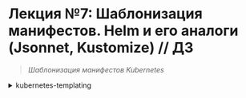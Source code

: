 # **Лекция №7: Шаблонизация манифестов. Helm и его аналоги (Jsonnet, Kustomize) // ДЗ**
> _Шаблонизация манифестов Kubernetes_
<details>
  <summary>kubernetes-templating</summary>

## **Задание:**
Шаблонизация манифестов приложения, использование Helm, kustomize, helmfile, jsonnet. Установка community Helm charts
Цель:
В данном дз студенты научатся использовать менеджер Helm3, научатся писать свои helm манифесты. Научатся управлять релизами при помощи helm.
Описание/Пошаговая инструкция выполнения домашнего задания:
Все действия описаны в методическом указании.

Критерии оценки:

0 б. - задание не выполнено
1 б. - задание выполнено
2 б. - выполнены все дополнительные задания

---

## **Выполнено:**

### 1. Intro

Поднимем кластер k8s
~~~bash
pushd ./terraform-k8s/
#curl https://storage.yandexcloud.net/yandexcloud-yc/install.sh | bash
terraform init
terraform apply --auto-approve
popd
yc managed-kubernetes cluster list
~~~
~~~
+----------------------+-----------+---------------------+---------+---------+-----------------------+---------------------+
|          ID          |   NAME    |     CREATED AT      | HEALTH  | STATUS  |   EXTERNAL ENDPOINT   |  INTERNAL ENDPOINT  |
+----------------------+-----------+---------------------+---------+---------+-----------------------+---------------------+
| cat5n9ukele6r0mhhj42 | k8s-4otus | 2023-01-22 10:29:54 | HEALTHY | RUNNING | https://84.201.131.80 | https://10.128.0.27 |
+----------------------+-----------+---------------------+---------+---------+-----------------------+---------------------+
~~~
~~~bash
kubectl cluster-info
~~~
~~~
Kubernetes control plane is running at https://84.252.131.8
CoreDNS is running at https://84.252.131.8/api/v1/namespaces/kube-system/services/kube-dns:dns/proxy

To further debug and diagnose cluster problems, use 'kubectl cluster-info dump'.
~~~
~~~bash
kubectl version
~~~
~~~
WARNING: This version information is deprecated and will be replaced with the output from kubectl version --short.  Use --output=yaml|json to get the full version.
Client Version: version.Info{Major:"1", Minor:"26", GitVersion:"v1.26.0", GitCommit:"b46a3f887ca979b1a5d14fd39cb1af43e7e5d12d", GitTreeState:"clean", BuildDate:"2022-12-08T19:58:30Z", GoVersion:"go1.19.4", Compiler:"gc", Platform:"linux/amd64"}
Kustomize Version: v4.5.7
Server Version: version.Info{Major:"1", Minor:"23", GitVersion:"v1.23.6", GitCommit:"ad3338546da947756e8a88aa6822e9c11e7eac22", GitTreeState:"clean", BuildDate:"2022-04-14T08:43:11Z", GoVersion:"go1.17.9", Compiler:"gc", Platform:"linux/amd64"}
WARNING: version difference between client (1.26) and server (1.23) exceeds the supported minor version skew of +/-1
~~~

#### Проверяем версию установленного helm
~~~bash
helm version
~~~
~~~
version.BuildInfo{Version:"v3.10.3", GitCommit:"835b7334cfe2e5e27870ab3ed4135f136eecc704", GitTreeState:"clean", GoVersion:"go1.18.9"}
~~~

#### План по установке готовых Helm charts со следующими сервисами:
- [nginx-ingress](https://github.com/helm/charts/tree/master/stable/nginx-ingress) - сервис, обеспечивающий доступ к публичным ресурсам кластера
- [cert-manager](https://github.com/jetstack/cert-manager/tree/master/deploy/charts/cert-manager) - сервис, позволяющий динамически генерировать Let's Encrypt сертификаты для ingress ресурсов
- [chartmuseum](https://github.com/helm/charts/tree/master/stable/chartmuseum) - специализированный репозиторий для хранения helm charts
- [harbor](https://github.com/goharbor/harbor-helm) - хранилище артефактов общего назначения (Docker Registry), поддерживающее helm charts

#### Памятка по использованию Helm
> Создание release:
~~~
$ helm install <chart_name> --name=<release_name> --namespace=<namespace>
$ kubectl get secrets -n <namespace> | grep <release_name>
sh.helm.release.v1.<release_name>.v1 helm.sh/release.v1 1 115m
~~~

> Обновление release:
~~~
$ helm upgrade <release_name> <chart_name> --namespace=<namespace>
$ kubectl get secrets -n <namespace> | grep <release_name>
sh.helm.release.v1.<release_name>.v1 helm.sh/release.v1 1 115m
sh.helm.release.v1.<release_name>.v2 helm.sh/release.v1 1 56m
~~~

> Создание или обновление release:
~~~
$ helm upgrade --install <release_name> <chart_name> --namespace=<namespace>
$ kubectl get secrets -n <namespace> | grep <release_name>
sh.helm.release.v1.<release_name>.v1 helm.sh/release.v1 1 115m
sh.helm.release.v1.<release_name>.v2 helm.sh/release.v1 1 56m
sh.helm.release.v1.<release_name>.v3 helm.sh/release.v1 1 5s
~~~

#### Add helm repo
Добавим репозиторий helm/stable и bitnami. По умолчанию в Helm 3 не установлен репозиторий stable.
~~~bash
helm repo add stable https://charts.helm.sh/stable
~~~
~~~
"stable" has been added to your repositories
~~~
~~~bash
helm repo list
~~~
~~~
bitnami                 https://charts.bitnami.com/bitnami                
stable                  https://charts.helm.sh/stable     
~~~

### 2. Nginx-ingress

~~~bash
kubectl create ns nginx-ingress
~~~

~~~bash
helm upgrade --install nginx-ingress stable/nginx-ingress --wait \
 --namespace=nginx-ingress \
 --version=1.41.3
~~~
~~~
*******************************************************************************************************
* DEPRECATED, please use https://github.com/kubernetes/ingress-nginx/tree/master/charts/ingress-nginx *
*******************************************************************************************************
~~~
~~~bash
helm list --all-namespaces
NAME            NAMESPACE       REVISION        UPDATED                                 STATUS          CHART                   APP VERSION
nginx-ingress   nginx-ingress   1               2023-01-22 14:40:58.073431576 +0300 MSK failed  nginx-ingress-1.41.3    v0.34.1 
~~~
~~~bash
kubectl describe pod nginx-ingress-controller-65845897bc-7p82x -n nginx-ingress  
~~~
~~~
│ Events:                                                                                                                                                                                                                                                                        │
│   Type     Reason     Age   From               Message                                                                                                                                                                                                                         │
│   ----     ------     ----  ----               -------                                                                                                                                                                                                                         │
│   Normal   Scheduled  21s   default-scheduler  Successfully assigned nginx-ingress/nginx-ingress-controller-65845897bc-6gv4w to cl1hviaelv39ku1b4r6a-ufav                                                                                                                      │
│   Normal   Pulled     20s   kubelet            Container image "us.gcr.io/k8s-artifacts-prod/ingress-nginx/controller:v0.34.1" already present on machine                                                                                                                      │
│   Normal   Created    20s   kubelet            Created container nginx-ingress-controller                                                                                                                                                                                      │
│   Normal   Started    20s   kubelet            Started container nginx-ingress-controller                                                                                                                                                                                      │
│   Warning  Unhealthy  1s    kubelet            Readiness probe failed: HTTP probe failed with statuscode: 500                                                                                                                                                                  │
│   Warning  Unhealthy  1s    kubelet            Liveness probe failed: HTTP probe failed with statuscode: 500  
~~~
~~~bash
helm uninstall nginx-ingress --namespace=nginx-ingress
~~~

~~~bash
helm repo add ingress-nginx https://kubernetes.github.io/ingress-nginx
helm repo update ingress-nginx
~~~
~~~bash
helm upgrade --install nginx-ingress-release ingress-nginx/ingress-nginx --namespace=nginx-ingress --version="4.4.2"
~~~
~~~bash
kubectl get services -n nginx-ingress
~~~
~~~
NAME                                                       TYPE           CLUSTER-IP      EXTERNAL-IP    PORT(S)                      AGE   SELECTOR
nginx-ingress-release-ingress-nginx-controller             LoadBalancer   10.96.252.181   51.250.64.17   80:31382/TCP,443:30757/TCP   22m   app.kubernetes.io/component=controller,app.kubernetes.io/instance=nginx-ingress-release,app.kubernetes.io/name=ingress-nginx
nginx-ingress-release-ingress-nginx-controller-admission   ClusterIP      10.96.168.224   <none>         443/TCP                      22m   app.kubernetes.io/component=controller,app.kubernetes.io/instance=nginx-ingress-release,app.kubernetes.io/name=ingress-nginx
~~~

~~~bash
helm uninstall nginx-ingress-release -n nginx-ingress
~~~

### 3. Cert-manager
~~~bash
helm repo add jetstack https://charts.jetstack.io
helm repo update jetstack
~~~
~~~bash
#Install CustomResourceDefinitions
kubectl apply -f https://github.com/cert-manager/cert-manager/releases/download/v1.11.0/cert-manager.crds.yaml
~~~
~~~bash
helm install \
cert-manager jetstack/cert-manager \
--namespace cert-manager \
--create-namespace \
--version v1.11.0
~~~
~~~bash
helm list --all-namespaces
~~~
~~~
NAME                    NAMESPACE       REVISION        UPDATED                                 STATUS          CHART                   APP VERSION
cert-manager            cert-manager    1               2023-01-22 19:13:09.728801632 +0300 MSK deployed        cert-manager-v1.11.0    v1.11.0    
nginx-ingress-release   nginx-ingress   1               2023-01-22 18:52:17.884153512 +0300 MSK deployed        ingress-nginx-4.4.2     1.5.1  
~~~
~~~bash
kubectl --namespace nginx-ingress get services -o wide
~~~
~~~
NAME                                                       TYPE           CLUSTER-IP      EXTERNAL-IP     PORT(S)                      AGE   SELECTOR
nginx-ingress-release-ingress-nginx-controller             LoadBalancer   10.96.168.9     158.160.47.10   80:30414/TCP,443:31671/TCP   10h   app.kubernetes.io/component=controller,app.kubernetes.io/instance=nginx-ingress-release,app.kubernetes.io/name=ingress-nginx
nginx-ingress-release-ingress-nginx-controller-admission   ClusterIP      10.96.169.164   <none>          443/TCP                      10h   app.kubernetes.io/component=controller,app.kubernetes.io/instance=nginx-ingress-release,app.kubernetes.io/name=ingress-nginx
~~~

###  4. chartmuseum

~~~bash
yc vpc address list
~~~
~~~
+----------------------+------+---------------+----------+-------+
|          ID          | NAME |    ADDRESS    | RESERVED | USED  |
+----------------------+------+---------------+----------+-------+
| b0c0a0bvjkq66v1u45k2 |      | 51.250.45.29  | false    | true  |
| b0ckbt916vmaut8khrdv |      | 51.250.38.192 | false    | true  |
| e9bmm0jfbgv7eqjba2gc |      | 158.160.47.10 | false    | true  |
| e9bqp638auh43k70ivdp |      | 51.250.64.17  | false    | true  |
+----------------------+------+---------------+----------+-------+
~~~
~~~bash
yc vpc address update --id e9bmm0jfbgv7eqjba2gc --reserved
~~~

Создадим файл `values.yaml` для chartmuseum
~~~yaml
---
ingress:
  enabled: true
  annotations:
    kubernetes.io/ingress.class: nginx
    kubernetes.io/tls-acme: "true"
    cert-manager.io/cluster-issuer: letsencrypt-prod
    cert-manager.io/acme-challenge-type: http01
  hosts:
    - name: chartmuseum.158.160.47.10.sslip.io
      path: /
      tls: true
      tlsSecret: chartmuseum.158.160.47.10.sslip.io
env:
  open:
    DISABLE_API: false
~~~

Запустим установку `chartmuseum`
~~~bash
kubectl create ns chartmuseum
kubectl apply -f cert-manager/acme-issuer.yaml
~~~
~~~bash
helm repo add chartmuseum https://chartmuseum.github.io/charts
helm repo update chartmuseum
~~~
~~~bash
#helm upgrade --install chartmuseum-release stable/chartmuseum --wait \
# --namespace=chartmuseum \
# --version=2.13.2 \
# -f chartmuseum/values.yaml
helm upgrade --install chartmuseum-release chartmuseum/chartmuseum  --wait \
 --namespace=chartmuseum \
  --version 3.1.0 \
  -f chartmuseum/values.yaml
~~~

Проверим, что `release chartmuseum` установился:
~~~bash
helm ls -n chartmuseum
~~~
~~~
NAME                    NAMESPACE       REVISION        UPDATED                                 STATUS          CHART                   APP VERSION
chartmuseum-release     chartmuseum     1               2023-01-23 00:19:39.373595004 +0300 MSK deployed        chartmuseum-3.1.0       0.13.1 
~~~

Helm 3 хранит информацию в `secrets`
~~~bash
kubectl get secrets -n chartmuseum
~~~
~~~
NAME                                        TYPE                                  DATA   AGE
chartmuseum-release                         Opaque                                0      2m4s
chartmuseum.51.250.64.17.sslip.io-qhktx     Opaque                                1      2m3s
default-token-5krfx                         kubernetes.io/service-account-token   3      37m
sh.helm.release.v1.chartmuseum-release.v1   helm.sh/release.v1                    1      2m4s
~~~

Проверяем установку в соответствии с критериями:
- Chartmuseum доступен по URL [https://chartmuseum.158.160.47.10.sslip.io/](https://chartmuseum.158.160.47.10.sslip.io/)
- Сертификат для данного URL валиден

![img.png](./img.png)
![img_1.png](./img_1.png)

###  5. harbor

Установка
~~~bash
helm repo add harbor https://helm.goharbor.io
helm repo update harbor
kubectl create ns harbor
~~~

Правим `harbor/values.yaml` в части 'ingress'
~~~yaml
expose:
  type: ingress
  tls:
    enabled: true
    certSource: secret
    secret:
      secretName: harbor-ingress-tls
  ingress:
    hosts:
      core: harbor.158.160.47.10.sslip.io
    controller: nginx
    annotations:
      kubernetes.io/tls-acme: "true"
      cert-manager.io/cluster-issuer: letsencrypt-prod
      cert-manage.io/acme-challenge-type: http01
      kubernetes.io/ingress.class: nginx
externalURL: https://harbor.158.160.47.10.sslip.io/

notary:
  enabled: false
~~~ 
~~~bash
helm search repo harbor -l
helm search repo harbor
~~~
~~~bash
helm upgrade --install harbor harbor/harbor --wait --namespace=harbor --version=1.11.0 -f ./harbor/values.yaml
~~~
~~~bash
helm ls -n harbor
~~~
~~~
NAME    NAMESPACE       REVISION        UPDATED                                 STATUS          CHART           APP VERSION
harbor  harbor          1               2023-01-23 19:39:19.711771204 +0300 MSK deployed        harbor-1.11.0   2.7.0    
~~~
~~~bash
kubectl get secrets -n harbor -l owner=helm
~~~
~~~
NAME                           TYPE                 DATA   AGE
sh.helm.release.v1.harbor.v1   helm.sh/release.v1   1      6m8s
~~~

Проверяем установку в соответствии с критериями:
- harbor доступен по URL [https://harbor.158.160.47.10.sslip.io/](https://harbor.158.160.47.10.sslip.io/)
- Сертификат для данного URL валиден

![img_2.png](./img_2.png)


### Используем helmfile | Задание со ⭐

Опишем установку `nginx-ingress`, `cert-manager` и `harbor` в [helmfile](./helmfile/helmfile.yaml)
~~~bash
wget https://github.com/helmfile/helmfile/releases/download/v0.150.0/helmfile_0.150.0_linux_amd64.tar.gz
tar xzvf helmfile_0.150.0_linux_amd64.tar.gz -C ~/bin
rm -f helmfile_0.150.0_linux_amd64.tar.gz
chmod +x ~/bin/helmfile
helm plugin install https://github.com/databus23/helm-diff
~~~
~~~bash
cd helmfile
helmfile apply
~~~ 


###  6. Создаем свой helm chart
Стандартными средствами helm инициализируем структуру директории с содержимым будущего helm chart
~~~bash
helm create hipster-shop
~~~
Мы будем создавать chart для приложения с нуля, поэтому удалим `values.yaml` и содержимое `templates`
~~~bash
rm ./hipster-shop/values.yaml
rm -rf ./hipster-shop/templates/*
wget https://raw.githubusercontent.com/express42/otus-platform-snippets/master/Module-04/05-Templating/manifests/all-hipster-shop.yaml \
-O ./hipster-shop/templates/all-hipster-shop.yaml
~~~

В целом, helm chart уже готов, можем попробовать установить его:
~~~bash
kubectl create ns hipster-shop
helm upgrade --install hipster-shop-release hipster-shop --namespace hipster-shop
helm ls -n hipster-shop
~~~
~~~
NAME                    NAMESPACE       REVISION        UPDATED                                 STATUS          CHART                   APP VERSION
hipster-shop-release    hipster-shop    1               2023-01-25 20:19:37.006630313 +0300 MSK deployed        hipster-shop-0.1.0      1.16.0     
~~~
~~~bash
kubectl get services -n hipster-shop
~~~
~~~
NAME                    TYPE        CLUSTER-IP      EXTERNAL-IP   PORT(S)        AGE
adservice               ClusterIP   10.96.232.52    <none>        9555/TCP       34s
cartservice             ClusterIP   10.96.221.153   <none>        7070/TCP       34s
checkoutservice         ClusterIP   10.96.143.68    <none>        5050/TCP       34s
currencyservice         ClusterIP   10.96.235.129   <none>        7000/TCP       34s
emailservice            ClusterIP   10.96.224.110   <none>        5000/TCP       34s
frontend                NodePort    10.96.245.36    <none>        80:31501/TCP   34s
paymentservice          ClusterIP   10.96.180.27    <none>        50051/TCP      34s
productcatalogservice   ClusterIP   10.96.141.187   <none>        3550/TCP       34s
recommendationservice   ClusterIP   10.96.236.85    <none>        8080/TCP       34s
redis-cart              ClusterIP   10.96.193.199   <none>        6379/TCP       34s
shippingservice         ClusterIP   10.96.198.69    <none>        50051/TCP      34s
~~~
~~~bash
kubectl get nodes -o wide
~~~
~~~
NAME                        STATUS   ROLES    AGE     VERSION   INTERNAL-IP   EXTERNAL-IP     OS-IMAGE             KERNEL-VERSION      CONTAINER-RUNTIME
cl1sdl9jmenq18nt5jbd-ahak   Ready    <none>   7d21h   v1.23.6   10.130.0.15   51.250.44.80    Ubuntu 20.04.4 LTS   5.4.0-124-generic   containerd://1.6.7
cl1sdl9jmenq18nt5jbd-aled   Ready    <none>   7d21h   v1.23.6   10.130.0.6    51.250.43.131   Ubuntu 20.04.4 LTS   5.4.0-124-generic   containerd://1.6.7
~~~
~~~bash
kubectl get svc -A | grep NodePort
~~~
~~~
hipster-shop    frontend                                                   NodePort       10.96.245.36    <none>          80:31501/TCP                 14m
~~~

Проверяем работу `UI`

![img_3.png](./img_3.png)

Вынесем все что связано с frontend в отдельный helm chart.
~~~bash
helm create frontend
~~~

Аналогично чарту hipster-shop удалим файл `values.yaml` и файлы в
директории `templates` , создаваемые по умолчанию.
~~~bash
rm -rf frontend/templates
rm -f frontend/values.yaml
~~~

Выделим из файла `all-hipster-shop.yaml` манифесты для установки микросервиса `frontend`.
В директории `templates` чарта `frontend` создадим файлы:
- `deployment.yaml` - должен содержать соответствующую часть из файла `all-hipster-shop.yaml`
- `service.yaml` - должен содержать соответствующую часть из файла `allhipster-shop.yaml`
- `ingress.yaml` - создадим самостоятельно.

Переустановим 'hipster-shop'

~~~bash
helm upgrade --install hipster-shop-release hipster-shop --namespace hipster-shop
~~~
~~~bash
helm ls -n hipster-shop
~~~
~~~
NAME                    NAMESPACE       REVISION        UPDATED                                 STATUS          CHART                   APP VERSION
hipster-shop-release    hipster-shop    2               2023-01-25 21:36:42.893609277 +0300 MSK deployed        hipster-shop-0.1.0      1.16.0
~~~

Проверяем работу `UI`
![img_4.png](./img_4.png)

Доступ к UI пропал и таких ресурсов больше нет
~~~bash
kubectl get svc -A | grep NodePort | wc -l 
~~~
~~~
0
~~~

Установим chart `frontend` в namespace `hipster-shop` и проверим что доступ к UI вновь появился:
~~~bash
helm upgrade --install frontend-release frontend --namespace hipster-shop
~~~
~~~bash
kubectl get svc -n hipster-shop | grep NodePort  
~~~
~~~
frontend                NodePort    10.96.211.214   <none>        80:30001/TCP   85s
~~~
~~~bash
kubectl get ingress -A
~~~
~~~
NAMESPACE      NAME       CLASS   HOSTS                         ADDRESS         PORTS     AGE
hipster-shop   frontend   nginx   shop.158.160.47.10.sslip.io   158.160.47.10   80, 443   30m
~~~

Проверяем работу `UI`
![img_5.png](./img_5.png)

~~~bash
helm ls -n hipster-shop
~~~
~~~
NAME                    NAMESPACE       REVISION        UPDATED                                 STATUS          CHART                   APP VERSION
frontend-release        hipster-shop    3               2023-01-25 22:42:27.428152386 +0300 MSK deployed        frontend-0.1.0          1.16.0     
hipster-shop-release    hipster-shop    1               2023-01-25 22:25:06.850393043 +0300 MSK deployed        hipster-shop-0.1.0      1.16.0  
~~~

Создадим `frontend/values.yaml`, добавим `.image.tag`, изменим `frontend/templates/deployment.yaml`,
перезапустим обновление чарта:
~~~bash
helm upgrade --install frontend-release frontend --namespace hipster-shop -f frontend/values.yaml
~~~
~~~bash
kubectl describe  pods -n hipster-shop -l app=frontend | grep -i image
~~~

Видим, что ничего не изменилось в части тэга образа. 
~~~
    Image:          gcr.io/google-samples/microservices-demo/frontend:v0.1.3
    Image ID:       gcr.io/google-samples/microservices-demo/frontend@sha256:0c72f37ed9aac1e65bccafc0ce7675ab9d1b6a407cdcefb2b9a608eec83490d5
~~~

Аналогичным образом шаблонизируем следующие параметры `frontend` chart
- Количество реплик в `deployment`
- `Port`, `targetPort` и `NodePort` в service
- Опционально - тип сервиса. Ключ `NodePort` должен появиться в манифесте только если тип сервиса - `NodePort`
- Другие параметры, которые на наш взгляд стоит шаблонизировать

Проверяем шаблонизированные чарты:
~~~bash
helm template frontend  -f frontend/values.yaml
~~~
~~~bash
helm upgrade --install frontend-release frontend --namespace hipster-shop -f frontend/values.yaml \
  --dry-run
~~~

Включить созданный чарт `frontend` в зависимости нашего большого микросервисного приложения `hipster-shop`.
Для начала, удалим release `frontend` из кластера:
~~~bash
helm delete frontend-release -n hipster-shop
~~~

Добавим chart `frontend` как зависимость в [hipster-shop/Chart.yaml](./hipster-shop/Chart.yaml)
~~~yaml
dependencies:
  - name: frontend
    version: 0.1.0
    repository: "file://../frontend"
~~~

Обновим зависимости:
~~~bash
helm dep update hipster-shop
~~~
В директории `kubernetes-templating/hipster-shop/charts` появился архив `frontend-0.1.0.tgz` содержащий chart `frontend` определенной версии и добавленный в chart `hipster-shop` как зависимость.

~~~bash
helm ls -A
~~~
~~~
NAME                    NAMESPACE       REVISION        UPDATED                                 STATUS          CHART                   APP VERSION
cert-manager            cert-manager    1               2023-01-23 08:58:50.08122899 +0300 MSK  deployed        cert-manager-v1.11.0    v1.11.0    
hipster-shop-release    hipster-shop    1               2023-01-25 22:25:06.850393043 +0300 MSK deployed        hipster-shop-0.1.0      1.16.0     
nginx-ingress-release   nginx-ingress   1               2023-01-23 08:57:24.168902168 +0300 MSK deployed        ingress-nginx-4.4.2     1.5.1
~~~

Обновим release `hipster-shop` и убедимся, что ресурсы frontend вновь созданы:
~~~bash
helm upgrade hipster-shop-release -n hipster-shop hipster-shop
kubectl get all -A -l app=frontend
~~~
~~~
NAMESPACE      NAME                            READY   STATUS    RESTARTS   AGE
hipster-shop   pod/frontend-69c6ff75c7-hqh5p   1/1     Running   0          4m34s

NAMESPACE      NAME               TYPE       CLUSTER-IP      EXTERNAL-IP   PORT(S)        AGE
hipster-shop   service/frontend   NodePort   10.96.197.215   <none>        80:30796/TCP   4m35s

NAMESPACE      NAME                                  DESIRED   CURRENT   READY   AGE
hipster-shop   replicaset.apps/frontend-69c6ff75c7   1         1         1       4m34s
~~~

Осталось понять, как из CI-системы мы можем менять параметры helm chart, описанные в `values.yaml`.
Для этого существует специальный ключ `--set`. Изменим `NodePort` для frontend в release, не меняя его в самом chart:
~~~bash
helm upgrade --install hipster-shop-release hipster-shop -n hipster-shop --set frontend.service.NodePort=31234
~~~
~~~bash
kubectl get svc -n hipster-shop -l app=frontend
~~~
~~~
NAME       TYPE       CLUSTER-IP      EXTERNAL-IP   PORT(S)        AGE
frontend   NodePort   10.96.197.215   <none>        80:31234/TCP   18m
~~~


### Создаем свой helm chart | Задание со ⭐

Добавим чарт `redis` как зависимость в [hipster-shop/Chart.yaml](./hipster-shop/Chart.yaml)
~~~yaml
- name: redis
  version: 17.6.0
  repository: https://charts.bitnami.com/bitnami
~~~
Обновим зависимости:
~~~bash
helm dep update hipster-shop
~~~
~~~bash
ll hipster-shop/charts
~~~
~~~
итого 96K
-rw-r--r-- 1 dpp dpp 1,8K янв 31 10:33 frontend-0.1.0.tgz
-rw-r--r-- 1 dpp dpp  91K янв 31 10:33 redis-17.6.0.tgz
~~~


### 7. Работа с helm-secrets | Необязательное задание

Разберемся как работает плагин `helm-secrets`. Для этого добавим в Helm chart секрет и научимся хранить его в зашифрованном виде.
~~~bash
helm plugin install https://github.com/jkroepke/helm-secrets --version v4.2.2
~~~
Сгенерируем новый PGP ключ:
~~~bash
gpg --full-generate-key
~~~
Ответим на все вопросы. После этого проверим, что ключ появился:
~~~bash
gpg -k
~~~
~~~
/home/dpp/.gnupg/pubring.kbx
----------------------------
pub   rsa3072 2023-01-31 [SC]
      001E363980FEE9D2728790D399213F86D6EA72B3
uid         [  абсолютно ] dpnev (dpnev) <dmitriypnev@gmail.com>
sub   rsa3072 2023-01-31 [E]
~~~
Создадим новый файл [secrets.yaml](./frontend/secrets.yaml) в директории `./frontend` со следующим содержимым:
~~~
visibleKey: hiddenValue
~~~
И попробуем зашифровать его:
~~~bash
sops -e -i --pgp 001E363980FEE9D2728790D399213F86D6EA72B3 secrets.yaml
~~~

Проверим, что файл `secrets.yaml` изменился. Сейчас его содержание выглядим примерно так:
~~~yaml
visibleKey: ENC[AES256_GCM,data:BYy3jSC4qOs8nnw=,iv:oGKvuR/dOOloGxxnRSajlRp8nNhEjgKYMk/6qCvJonM=,tag:d3KUEcOQzNe9l17iIrOI9A==,type:str]
sops:
    kms: []
    gcp_kms: []
    azure_kv: []
    hc_vault: []
    age: []
    lastmodified: "2023-01-31T09:40:47Z"
    mac: ENC[AES256_GCM,data:qZ9tzn/3+FczJ6xwB+TA6RX4qneQ0NFBCHcOlzovRXbQelAGvo+bajp1by55aKVRfG8E5NwnWlO7K7t/EGisHsHREJwW2bDEY+B57cQ1sa5NwpU3Q1KzDIwyvFLpTX4xrVdMEWNRN36oEaaaSrZjC1S0ageLZ/iwsEmcQU0VFxY=,iv:FBVrl7UY0g0/3VJJhwc0RX8FkRO+9FtrNMYvNEqcowY=,tag:Mo7rxYbSGaHetUP5kfetKQ==,type:str]
    pgp:
        - created_at: "2023-01-31T09:40:42Z"
          enc: |
...
~~~

В таком виде файл уже можно коммитить в Git, но для начала - научимся
расшифровывать его. Можно использовать любой из инструментов:
~~~bash
# helm secrets
helm secrets decrypt ./frontend/secrets.yaml
~~~
~~~helm
# sops
sops -d ./frontend/secrets.yaml
~~~

Создадим в директории `./frontend/templates` еще один файл [secret.yaml](./frontend/templates/secret.yaml).
Несмотря на похожее название его предназначение будет отличаться.
~~~yaml
apiVersion: v1
kind: Secret
metadata:
  name: secret
type: Opaque
data:
  visibleKey: {{ .Values.visibleKey | b64enc | quote }}
~~~
Теперь, если мы передадим в helm файл `secrets.yaml` как values файл плагин helm-secrets поймет, что его надо расшифровать, а значение ключа
`visibleKey` подставить в соответствующий шаблон секрета.
Запустим установку:
~~~bash
helm secrets upgrade --install frontend ./frontend -n hipster-shop \
 -f ./frontend/values.yaml \
 -f ./frontend/secrets.yaml
~~~

Проверим, что секрет создан, и его содержимое соответствует нашим ожиданиям:
~~~bash
kubectl get secret secret -n hipster-shop -o yaml | grep visibleKey | awk '{print $2}' | base64 -d -
~~~
~~~
hiddenValue%
~~~

# **Полезное:**

Start
~~~bash
yc managed-kubernetes cluster start k8s-4otus
~~~

Stop
~~~bash
yc managed-kubernetes cluster stop k8s-4otus
~~~





- [Securing NGINX-ingress](https://cert-manager.io/docs/tutorials/acme/nginx-ingress/)
- [Начало работы с Terraform](https://cloud.yandex.ru/docs/tutorials/infrastructure-management/terraform-quickstart#install-terraform)


</details>
